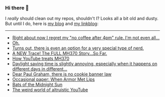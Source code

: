### Hi there 👋

I _really_ should clean out my repos, shouldn't I? Looks all a bit old and dusty. But until I do, here is [my blog](https://lostfocus.de/) and [my linkblog](https://dominikschwind.com/links):

--- 

<!-- POST-LIST:START -->
- [Right about now I regret my &quot;no coffee after 4pm&quot; rule. I&#39;m not even all…](https://lostfocus.de/2024/03/21/232769/)
- [Oh.](https://lostfocus.de/2024/03/21/232767/)
- [Turns out, there is even an option for a very special type of nerd.](https://lostfocus.de/2024/03/20/232693/)
- [A NEW Trace! The FULL MH370 Story...So Far.](https://www.youtube.com/watch?v=Y5K9HBiJpuk)
- [How YouTube treats MH370](https://rubenerd.com/how-youtube-treats-mh370/)
- [Daylight saving time is slightly annoying, especially when it happens on different days in different…](https://lostfocus.de/2024/03/19/232687/)
- [Dear Paul Graham, there is no cookie banner law](https://www.amazingcto.com/cookie-banners-are-not-needed/)
- [Occasional paper: When Armor Met Lips](https://crookedtimber.org/2024/03/16/occasional-paper-when-armor-met-lips/)
- [Bats of the Midnight Sun](https://hakaimagazine.com/features/bats-of-the-midnight-sun/)
- [The weird world of altruistic YouTube](https://a.wholelottanothing.org/the-weird-world-of-altruistic-youtube/)
<!-- POST-LIST:END -->

<!--
**lostfocus/lostfocus** is a ✨ _special_ ✨ repository because its `README.md` (this file) appears on your GitHub profile.

Here are some ideas to get you started:

- 🔭 I’m currently working on ...
- 🌱 I’m currently learning ...
- 👯 I’m looking to collaborate on ...
- 🤔 I’m looking for help with ...
- 💬 Ask me about ...
- 📫 How to reach me: ...
- 😄 Pronouns: ...
- ⚡ Fun fact: ...
-->
